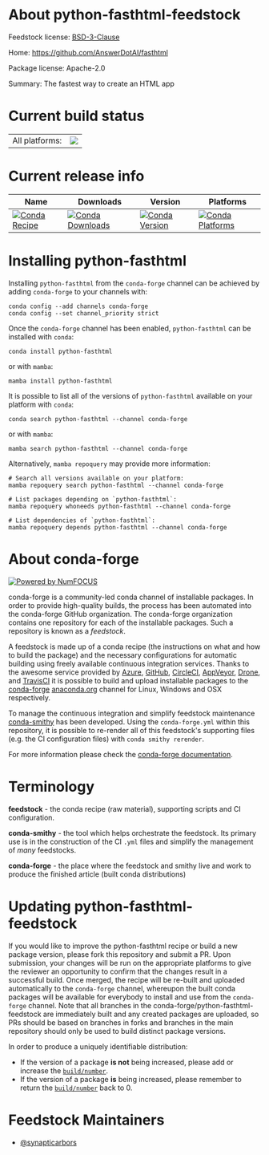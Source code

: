 About python-fasthtml-feedstock
===============================

Feedstock license: [BSD-3-Clause](https://github.com/conda-forge/python-fasthtml-feedstock/blob/main/LICENSE.txt)

Home: https://github.com/AnswerDotAI/fasthtml

Package license: Apache-2.0

Summary: The fastest way to create an HTML app

Current build status
====================


<table><tr><td>All platforms:</td>
    <td>
      <a href="https://dev.azure.com/conda-forge/feedstock-builds/_build/latest?definitionId=23021&branchName=main">
        <img src="https://dev.azure.com/conda-forge/feedstock-builds/_apis/build/status/python-fasthtml-feedstock?branchName=main">
      </a>
    </td>
  </tr>
</table>

Current release info
====================

| Name | Downloads | Version | Platforms |
| --- | --- | --- | --- |
| [![Conda Recipe](https://img.shields.io/badge/recipe-python--fasthtml-green.svg)](https://anaconda.org/conda-forge/python-fasthtml) | [![Conda Downloads](https://img.shields.io/conda/dn/conda-forge/python-fasthtml.svg)](https://anaconda.org/conda-forge/python-fasthtml) | [![Conda Version](https://img.shields.io/conda/vn/conda-forge/python-fasthtml.svg)](https://anaconda.org/conda-forge/python-fasthtml) | [![Conda Platforms](https://img.shields.io/conda/pn/conda-forge/python-fasthtml.svg)](https://anaconda.org/conda-forge/python-fasthtml) |

Installing python-fasthtml
==========================

Installing `python-fasthtml` from the `conda-forge` channel can be achieved by adding `conda-forge` to your channels with:

```
conda config --add channels conda-forge
conda config --set channel_priority strict
```

Once the `conda-forge` channel has been enabled, `python-fasthtml` can be installed with `conda`:

```
conda install python-fasthtml
```

or with `mamba`:

```
mamba install python-fasthtml
```

It is possible to list all of the versions of `python-fasthtml` available on your platform with `conda`:

```
conda search python-fasthtml --channel conda-forge
```

or with `mamba`:

```
mamba search python-fasthtml --channel conda-forge
```

Alternatively, `mamba repoquery` may provide more information:

```
# Search all versions available on your platform:
mamba repoquery search python-fasthtml --channel conda-forge

# List packages depending on `python-fasthtml`:
mamba repoquery whoneeds python-fasthtml --channel conda-forge

# List dependencies of `python-fasthtml`:
mamba repoquery depends python-fasthtml --channel conda-forge
```


About conda-forge
=================

[![Powered by
NumFOCUS](https://img.shields.io/badge/powered%20by-NumFOCUS-orange.svg?style=flat&colorA=E1523D&colorB=007D8A)](https://numfocus.org)

conda-forge is a community-led conda channel of installable packages.
In order to provide high-quality builds, the process has been automated into the
conda-forge GitHub organization. The conda-forge organization contains one repository
for each of the installable packages. Such a repository is known as a *feedstock*.

A feedstock is made up of a conda recipe (the instructions on what and how to build
the package) and the necessary configurations for automatic building using freely
available continuous integration services. Thanks to the awesome service provided by
[Azure](https://azure.microsoft.com/en-us/services/devops/), [GitHub](https://github.com/),
[CircleCI](https://circleci.com/), [AppVeyor](https://www.appveyor.com/),
[Drone](https://cloud.drone.io/welcome), and [TravisCI](https://travis-ci.com/)
it is possible to build and upload installable packages to the
[conda-forge](https://anaconda.org/conda-forge) [anaconda.org](https://anaconda.org/)
channel for Linux, Windows and OSX respectively.

To manage the continuous integration and simplify feedstock maintenance
[conda-smithy](https://github.com/conda-forge/conda-smithy) has been developed.
Using the ``conda-forge.yml`` within this repository, it is possible to re-render all of
this feedstock's supporting files (e.g. the CI configuration files) with ``conda smithy rerender``.

For more information please check the [conda-forge documentation](https://conda-forge.org/docs/).

Terminology
===========

**feedstock** - the conda recipe (raw material), supporting scripts and CI configuration.

**conda-smithy** - the tool which helps orchestrate the feedstock.
                   Its primary use is in the construction of the CI ``.yml`` files
                   and simplify the management of *many* feedstocks.

**conda-forge** - the place where the feedstock and smithy live and work to
                  produce the finished article (built conda distributions)


Updating python-fasthtml-feedstock
==================================

If you would like to improve the python-fasthtml recipe or build a new
package version, please fork this repository and submit a PR. Upon submission,
your changes will be run on the appropriate platforms to give the reviewer an
opportunity to confirm that the changes result in a successful build. Once
merged, the recipe will be re-built and uploaded automatically to the
`conda-forge` channel, whereupon the built conda packages will be available for
everybody to install and use from the `conda-forge` channel.
Note that all branches in the conda-forge/python-fasthtml-feedstock are
immediately built and any created packages are uploaded, so PRs should be based
on branches in forks and branches in the main repository should only be used to
build distinct package versions.

In order to produce a uniquely identifiable distribution:
 * If the version of a package **is not** being increased, please add or increase
   the [``build/number``](https://docs.conda.io/projects/conda-build/en/latest/resources/define-metadata.html#build-number-and-string).
 * If the version of a package **is** being increased, please remember to return
   the [``build/number``](https://docs.conda.io/projects/conda-build/en/latest/resources/define-metadata.html#build-number-and-string)
   back to 0.

Feedstock Maintainers
=====================

* [@synapticarbors](https://github.com/synapticarbors/)

